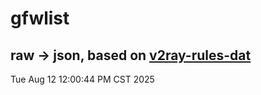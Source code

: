# gfwlist
## raw -> json, based on [v2ray-rules-dat](https://github.com/Loyalsoldier/v2ray-rules-dat)
Tue Aug 12 12:00:44 PM CST 2025

